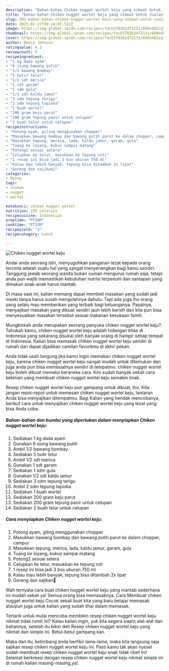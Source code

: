 ```yaml
---
description: "Bahan-bahan Chiken nugget wortel keju yang nikmat Untuk Jualan"
title: "Bahan-bahan Chiken nugget wortel keju yang nikmat Untuk Jualan"
slug: 503-bahan-bahan-chiken-nugget-wortel-keju-yang-nikmat-untuk-jualan
date: 2021-02-27T00:14:07.512Z
image: https://img-global.cpcdn.com/recipes/facb3783b24f2131/680x482cq70/chiken-nugget-wortel-keju-foto-resep-utama.jpg
thumbnail: https://img-global.cpcdn.com/recipes/facb3783b24f2131/680x482cq70/chiken-nugget-wortel-keju-foto-resep-utama.jpg
cover: https://img-global.cpcdn.com/recipes/facb3783b24f2131/680x482cq70/chiken-nugget-wortel-keju-foto-resep-utama.jpg
author: Nancy Johnson
ratingvalue: 4.3
reviewcount: 9
recipeingredient:
- "1 kg dada ayam"
- "6 siung bawang putih"
- "1/2 bawang bombay"
- "5 butir telur"
- "1/2 sdt merica"
- "1 sdt garam"
- "1 sdm gula"
- "1/2 sdt kaldu jamur"
- "3 sdm tepung terigu"
- "2 sdm tepung tapioka"
- "1 buah wortel"
- "200 gram keju parut"
- "200 gram tepung panir untuk celupan"
- "2 buah telur untuk celupan"
recipeinstructions:
- "Potong ayam, giling menggunakan chopper"
- "Masukkan bawang bombay dan bawang putih parut ke dalam chopper, campur"
- "Masukkan tepung, merica, lada, kaldu jamur, garam, gula"
- "Tuang ke loyang, kukus sampai matang"
- "Potong2 sesuai selera"
- "Celupkan ke telur, masukkan ke tepung roti"
- "1 resep ini bisa jadi 3 box ukuran 750 ml"
- "Kalau mau lebih banyak, tepung bisa ditambah 2x lipat"
- "Goreng dan sajikan🧡"
categories:
- Resep
tags:
- chiken
- nugget
- wortel

katakunci: chiken nugget wortel 
nutrition: 150 calories
recipecuisine: Indonesian
preptime: "PT26M"
cooktime: "PT33M"
recipeyield: "3"
recipecategory: Lunch

---
```



![Chiken nugget wortel keju](https://img-global.cpcdn.com/recipes/facb3783b24f2131/680x482cq70/chiken-nugget-wortel-keju-foto-resep-utama.jpg)

Andai anda seorang istri, menyuguhkan panganan lezat kepada orang tercinta adalah suatu hal yang sangat menyenangkan bagi kamu sendiri. Tanggung jawab seorang  wanita bukan cuman mengurus rumah saja, tetapi anda pun wajib memastikan kebutuhan nutrisi terpenuhi dan santapan yang dimakan anak-anak harus mantab.

Di masa  saat ini, kalian memang dapat membeli masakan yang sudah jadi meski tanpa harus susah mengolahnya dahulu. Tapi ada juga lho orang yang selalu mau memberikan yang terbaik bagi keluarganya. Pasalnya, menyajikan masakan yang dibuat sendiri jauh lebih bersih dan kita pun bisa menyesuaikan masakan tersebut sesuai makanan kesukaan famili. 



Mungkinkah anda merupakan seorang penyuka chiken nugget wortel keju?. Tahukah kamu, chiken nugget wortel keju adalah hidangan khas di Indonesia yang sekarang disukai oleh banyak orang di hampir setiap tempat di Indonesia. Kalian bisa memasak chiken nugget wortel keju sendiri di rumah dan dapat dijadikan camilan favoritmu di akhir pekan.

Anda tidak usah bingung jika kamu ingin memakan chiken nugget wortel keju, karena chiken nugget wortel keju sangat mudah untuk ditemukan dan juga anda pun bisa membuatnya sendiri di tempatmu. chiken nugget wortel keju boleh dibuat memalui beraneka cara. Kini sudah banyak sekali cara kekinian yang membuat chiken nugget wortel keju semakin enak.

Resep chiken nugget wortel keju pun gampang untuk dibuat, lho. Kita jangan repot-repot untuk memesan chiken nugget wortel keju, lantaran Anda bisa menyajikan ditempatmu. Bagi Kalian yang hendak mencobanya, berikut cara untuk menyajikan chiken nugget wortel keju yang lezat yang bisa Anda coba.

<!--inarticleads1-->

##### Bahan-bahan dan bumbu yang diperlukan dalam menyiapkan Chiken nugget wortel keju:

1. Sediakan 1 kg dada ayam
1. Gunakan 6 siung bawang putih
1. Ambil 1/2 bawang bombay
1. Sediakan 5 butir telur
1. Ambil 1/2 sdt merica
1. Gunakan 1 sdt garam
1. Sediakan 1 sdm gula
1. Gunakan 1/2 sdt kaldu jamur
1. Sediakan 3 sdm tepung terigu
1. Ambil 2 sdm tepung tapioka
1. Sediakan 1 buah wortel
1. Sediakan 200 gram keju parut
1. Sediakan 200 gram tepung panir untuk celupan
1. Sediakan 2 buah telur untuk celupan




<!--inarticleads2-->

##### Cara menyiapkan Chiken nugget wortel keju:

1. Potong ayam, giling menggunakan chopper
1. Masukkan bawang bombay dan bawang putih parut ke dalam chopper, campur
1. Masukkan tepung, merica, lada, kaldu jamur, garam, gula
1. Tuang ke loyang, kukus sampai matang
1. Potong2 sesuai selera
1. Celupkan ke telur, masukkan ke tepung roti
1. 1 resep ini bisa jadi 3 box ukuran 750 ml
1. Kalau mau lebih banyak, tepung bisa ditambah 2x lipat
1. Goreng dan sajikan🧡




Wah ternyata cara buat chiken nugget wortel keju yang mantab sederhana ini mudah sekali ya! Semua orang bisa memasaknya. Cara Membuat chiken nugget wortel keju Cocok sekali buat kita yang baru belajar memasak ataupun juga untuk kalian yang sudah lihai dalam memasak.

Tertarik untuk mulai mencoba membikin resep chiken nugget wortel keju nikmat tidak rumit ini? Kalau kalian ingin, yuk kita segera siapin alat-alat dan bahannya, setelah itu bikin deh Resep chiken nugget wortel keju yang nikmat dan simple ini. Betul-betul gampang kan. 

Maka dari itu, ketimbang anda berfikir lama-lama, maka kita langsung saja sajikan resep chiken nugget wortel keju ini. Pasti kamu tak akan nyesel sudah membuat resep chiken nugget wortel keju enak tidak ribet ini! Selamat berkreasi dengan resep chiken nugget wortel keju nikmat simple ini di rumah kalian masing-masing,ya!.

